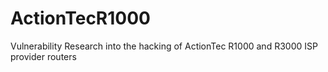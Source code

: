 # ActionTecR1000
Vulnerability Research into the hacking of ActionTec R1000 and R3000 ISP provider routers
